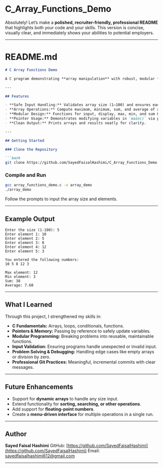 # C_Array_Functions_Demo
Absolutely! Let’s make a **polished, recruiter-friendly, professional README** that highlights both your code and your skills. This version is concise, visually clear, and immediately shows your abilities to potential employers.

---

# README.md

````markdown
# C Array Functions Demo

A C program demonstrating **array manipulation** with robust, modular functions. This project calculates the **maximum, minimum, sum, and average** of integer arrays while validating user input and handling edge cases.

---

## Features

- **Safe Input Handling:** Validates array size (1–100) and ensures each element is an integer.
- **Array Operations:** Compute maximum, minimum, sum, and average of array elements.
- **Modular Design:** Functions for input, display, max, min, and sum & average calculations.
- **Pointer Usage:** Demonstrates modifying variables in `main()` via pointers.
- **Clean Output:** Prints arrays and results neatly for clarity.

---

## Getting Started

### Clone the Repository

```bash
git clone https://github.com/SayedFaisalHashimi/C_Array_Functions_Demo.git
````

### Compile and Run

```bash
gcc array_functions_demo.c -o array_demo
./array_demo
```

Follow the prompts to input the array size and elements.

---

## Example Output

```
Enter the size (1-100): 5
Enter element 1: 10
Enter element 2: 5
Enter element 3: 8
Enter element 4: 12
Enter element 5: 3

You entered the following numbers:
10 5 8 12 3

Max element: 12
Min element: 3
Sum: 38
Average: 7.60
```

---

## What I Learned

Through this project, I strengthened my skills in:

* **C Fundamentals:** Arrays, loops, conditionals, functions.
* **Pointers & Memory:** Passing by reference to safely update variables.
* **Modular Programming:** Breaking problems into reusable, maintainable functions.
* **Input Validation:** Ensuring programs handle unexpected or invalid input.
* **Problem Solving & Debugging:** Handling edge cases like empty arrays or division by zero.
* **Professional Git Practices:** Meaningful, incremental commits with clear messages.

---

## Future Enhancements

* Support for **dynamic arrays** to handle any size input.
* Extend functionality for **sorting, searching, or other operations**.
* Add support for **floating-point numbers**.
* Create a **menu-driven interface** for multiple operations in a single run.

---

## Author

**Sayed Faisal Hashimi**
GitHub: [https://github.com/SayedFaisalHashimi](https://github.com/SayedFaisalHashimi)
Email:  sayedfaisalhashimi612@gmail.com

---



